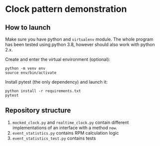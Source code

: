 # Clock pattern demonstration

## How to launch

Make sure you have python and `virtualenv` module. 
The whole program has been tested using python 3.8, however should
also work with python 2.x.

Create and enter the virtual environment (optional):
```
python -m venv env
source env/bin/activate
```

Install pytest (the only dependency) and launch it:
```
python install -r requirements.txt
pytest
```

## Repository structure

1. `mocked_clock.py` and `realtime_clock.py` contain different implementations
   of an interface with a method `now`.
2. `event_statistics.py` contains RPM calculation logic
3. `event_statistics_test.py` contains tests
